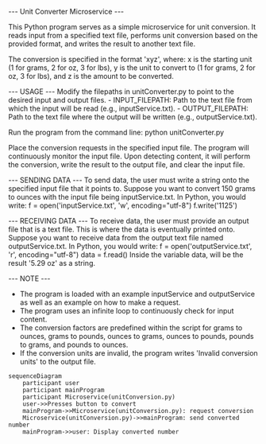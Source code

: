 --- Unit Converter Microservice ---

This Python program serves as a simple microservice for unit conversion. 
It reads input from a specified text file, performs unit conversion based on the provided format, and writes the result to another text file. 

The conversion is specified in the format 'xyz', where:
    x is the starting unit (1 for grams, 2 for oz, 3 for lbs),
    y is the unit to convert to (1 for grams, 2 for oz, 3 for lbs), and
    z is the amount to be converted.

--- USAGE ---
Modify the filepaths in unitConverter.py to point to the desired input and output files.
    - INPUT_FILEPATH: Path to the text file from which the input will be read (e.g., inputService.txt).
    - OUTPUT_FILEPATH: Path to the text file where the output will be written (e.g., outputService.txt).

Run the program from the command line:
    python unitConverter.py

Place the conversion requests in the specified input file.
The program will continuously monitor the input file. 
Upon detecting content, it will perform the conversion, write the result to the output file, and clear the input file.

--- SENDING DATA ---
To send data, the user must write a string onto the specified input file that it points to.
Suppose you want to convert 150 grams to ounces with the input file being inputService.txt.
In Python, you would write:
    f = open('inputService.txt', 'w', encoding="utf-8")
    f.write('1125')

--- RECEIVING DATA ---
To receive data, the user must provide an output file that is a text file. This is where the data is eventually printed onto.
Suppose you want to receive data from the output text file named outputService.txt.
In Python, you would write:
    f = open('outputService.txt', 'r', encoding="utf-8")
    data = f.read()
Inside the variable data, will be the result '5.29 oz' as a string.

--- NOTE ---
- The program is loaded with an example inputService and outputService as well as an example on how to make a request.
- The program uses an infinite loop to continuously check for input content.
- The conversion factors are predefined within the script for grams to ounces, grams to pounds, ounces to grams, ounces to pounds, pounds to grams, and pounds to ounces.
- If the conversion units are invalid, the program writes 'Invalid conversion units' to the output file.

```mermaid
sequenceDiagram
    participant user
    participant mainProgram
    participant Microservice(unitConversion.py)
    user->>Presses button to convert
    mainProgram->>Microservice(unitConversion.py): request conversion
    Microservice(unitConversion.py)->>mainProgram: send converted number
    mainProgram->>user: Display converted number
```
